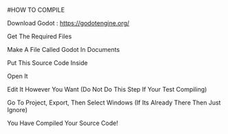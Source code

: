 #HOW TO COMPILE

Download Godot : https://godotengine.org/

Get The Required Files

Make A File Called Godot In Documents

Put This Source Code Inside

Open It

Edit It However You Want (Do Not Do This Step If Your Test Compiling)

Go To Project, Export, Then Select Windows (If Its Already There Then Just Ignore)

You Have Compiled Your Source Code!